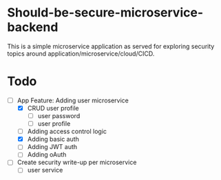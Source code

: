# Should-be-secure-microservice-backend
This is a simple microservice application as served for exploring security topics around application/microservice/cloud/CICD.

# Todo
- [ ] App Feature: Adding user microservice
  - [x] CRUD user profile
    - [ ] user password
    - [ ] user profile
  - [ ] Adding access control logic
  - [x] Adding basic auth
  - [ ] Adding JWT auth
  - [ ] Adding oAuth
- [ ] Create security write-up per microservice
  - [ ] user service